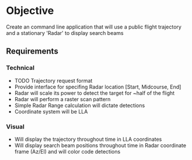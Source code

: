 # Objective
Create an command line application that will use a public flight trajectory and a stationary 'Radar' to display search beams

## Requirements
### Technical
* TODO Trajectory request format
* Provide interface for specifing Radar location [Start, Midcourse, End]
* Radar will scale its power to detect the target for ~half of the flight
* Radar will perform a raster scan pattern
* Simple Radar Range calculation will dictate detections
* Coordinate system will be LLA
### Visual
* Will display the trajectory throughout time in LLA coordinates
* Will display search beam positions throughout time in Radar coordinate frame (Az/El) and will color code detections